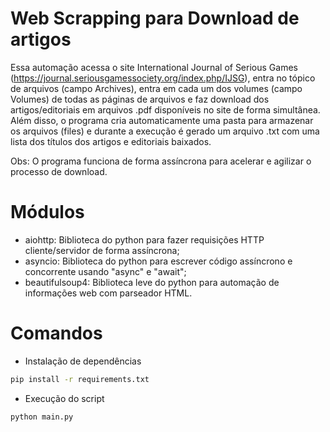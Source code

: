 # Web Scrapping para Download de artigos
Essa automação acessa o site International Journal of Serious Games (https://journal.seriousgamessociety.org/index.php/IJSG), entra no tópico de arquivos (campo Archives), entra em cada um dos volumes (campo Volumes) de todas as páginas de arquivos e faz download dos artigos/editoriais em arquivos .pdf disponíveis no site de forma simultânea. Além disso, o programa cria automaticamente uma pasta para armazenar os arquivos (files) e durante a execução é gerado um arquivo .txt com uma lista dos títulos dos artigos e editoriais baixados.

Obs: O programa funciona de forma assíncrona para acelerar e agilizar o processo de download.

# Módulos
- aiohttp: Biblioteca do python para fazer requisições HTTP cliente/servidor de forma assíncrona;
- asyncio: Biblioteca do python para escrever código assíncrono e concorrente usando "async" e "await";
- beautifulsoup4: Biblioteca leve do python para automação de informações web com parseador HTML.

# Comandos
- Instalação de dependências
```bash
pip install -r requirements.txt
```
- Execução do script
```bash
python main.py
```
